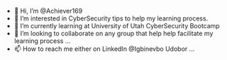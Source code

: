 - 👋 Hi, I’m @Achiever169
- 👀 I’m interested in CyberSecurity tips to help my learning process.
- 🌱 I’m currently learning at University of Utah CyberSecurity Bootcamp
- 💞️ I’m looking to collaborate on any group that help help facilitate my learning process ...
- 📫 How to reach me either on LinkedIn @Igbinevbo Udobor ...

<!---
Achiever169/Achiever169 is a ✨ special ✨ repository because its `README.md` (this file) appears on your GitHub profile.
You can click the Preview link to take a look at your changes.
--->

